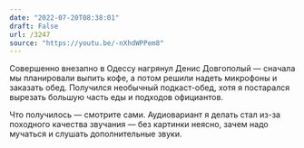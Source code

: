 ```yaml
---
date: "2022-07-20T08:38:01"
draft: False
url: /3247
source: "https://youtu.be/-nXhdWPPem8"
---
```


Совершенно внезапно в Одессу нагрянул Денис Довгополый — сначала мы планировали выпить кофе, а потом решили надеть микрофоны и заказать обед. Получился необычный подкаст-обед, хотя я постарался вырезать большую часть еды и подходов официантов.

Что получилось — смотрите сами. Аудиовариант я делать стал из-за походного качества звучания — без картинки неясно, зачем надо мучаться и слушать дополнительные звуки.
